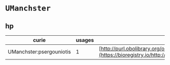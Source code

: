 # `UManchster`

## hp

| curie                    |   usages | nodes                                                                                                         |
|--------------------------|----------|---------------------------------------------------------------------------------------------------------------|
| UManchster:psergouniotis |        1 | [http://purl.obolibrary.org/obo/HP:0031727](https://bioregistry.io/http://purl.obolibrary.org/obo/HP:0031727) |
